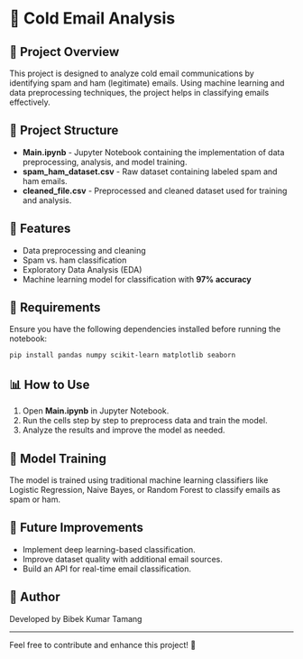# 📧 Cold Email Analysis

## 📌 Project Overview
This project is designed to analyze cold email communications by identifying spam and ham (legitimate) emails. Using machine learning and data preprocessing techniques, the project helps in classifying emails effectively.

## 📂 Project Structure
- **Main.ipynb** - Jupyter Notebook containing the implementation of data preprocessing, analysis, and model training.
- **spam_ham_dataset.csv** - Raw dataset containing labeled spam and ham emails.
- **cleaned_file.csv** - Preprocessed and cleaned dataset used for training and analysis.

## 🚀 Features
- Data preprocessing and cleaning
- Spam vs. ham classification
- Exploratory Data Analysis (EDA)
- Machine learning model for classification with **97% accuracy**

## 🔧 Requirements
Ensure you have the following dependencies installed before running the notebook:

```bash
pip install pandas numpy scikit-learn matplotlib seaborn
```

## 📊 How to Use
1. Open **Main.ipynb** in Jupyter Notebook.
2. Run the cells step by step to preprocess data and train the model.
3. Analyze the results and improve the model as needed.

## 🤖 Model Training
The model is trained using traditional machine learning classifiers like Logistic Regression, Naive Bayes, or Random Forest to classify emails as spam or ham.

## 🎯 Future Improvements
- Implement deep learning-based classification.
- Improve dataset quality with additional email sources.
- Build an API for real-time email classification.

## 📝 Author
Developed by Bibek Kumar Tamang

---
Feel free to contribute and enhance this project! 🚀

